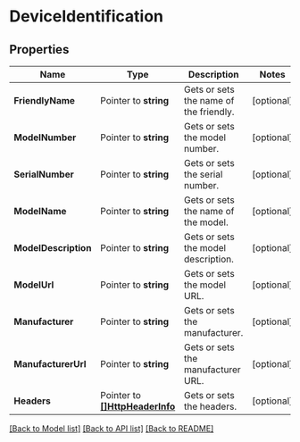 # DeviceIdentification

## Properties

Name | Type | Description | Notes
------------ | ------------- | ------------- | -------------
**FriendlyName** | Pointer to **string** | Gets or sets the name of the friendly. | [optional] 
**ModelNumber** | Pointer to **string** | Gets or sets the model number. | [optional] 
**SerialNumber** | Pointer to **string** | Gets or sets the serial number. | [optional] 
**ModelName** | Pointer to **string** | Gets or sets the name of the model. | [optional] 
**ModelDescription** | Pointer to **string** | Gets or sets the model description. | [optional] 
**ModelUrl** | Pointer to **string** | Gets or sets the model URL. | [optional] 
**Manufacturer** | Pointer to **string** | Gets or sets the manufacturer. | [optional] 
**ManufacturerUrl** | Pointer to **string** | Gets or sets the manufacturer URL. | [optional] 
**Headers** | Pointer to [**[]HttpHeaderInfo**](HttpHeaderInfo.md) | Gets or sets the headers. | [optional] 

[[Back to Model list]](../README.md#documentation-for-models) [[Back to API list]](../README.md#documentation-for-api-endpoints) [[Back to README]](../README.md)


